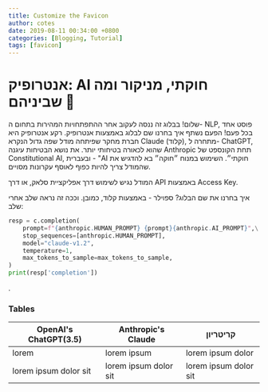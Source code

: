 ```yaml
---
title: Customize the Favicon
author: cotes
date: 2019-08-11 00:34:00 +0800
categories: [Blogging, Tutorial]
tags: [favicon]
---
```


# אנטרופיק: AI חוקתי, מניקור ומה שביניהם 🤖
שלום!
בבלוג זה ננסה לעקוב אחר ההתפתחויות המהירות בתחום ה- NLP, פוסט אחד בכל פעם! הפעם נשתף איך בחרנו שם לבלוג באמצעות אנטרופיק.
רקע
אנטרופיק היא חברת מחקר שפיתחה מודל שפה גדול הנקרא Claude (קלוד), מתחרה ל- ChatGPT, שהוא לכאורה בטיחותי יותר. את נושא הבטיחות עיגנה Anthropic תחת הקונספט של Constitutional AI, ובעברית - "AI חוקתי״. השימוש במנוח ״חוקה״ בא להדגיש את שהמודל צריך להיות כפוף לאוסף עקרונות מסויים.
 
המודל נגיש לשימוש דרך אפליקציית סלאק, או דרך API באמצעות Access Key.

איך בחרנו את שם הבלוג?
ספוילר - באמצעות קלוד, כמובן.
וככה זה נראה שלב אחרי שלב:
```python
resp = c.completion(
    prompt=f"{anthropic.HUMAN_PROMPT} {prompt}{anthropic.AI_PROMPT}",\
    stop_sequences=[anthropic.HUMAN_PROMPT],
    model="claude-v1.2",
    temperature=1,
    max_tokens_to_sample=max_tokens_to_sample,
)
print(resp['completion'])
```

.

### Tables

OpenAI's ChatGPT(3.5)               | Anthropic's Claude               | קריטריון               
--------------------- | --------------------- | --------------------- 
lorem                 | lorem ipsum           | lorem ipsum dolor     
lorem ipsum dolor sit | lorem ipsum dolor sit | lorem ipsum dolor sit 
